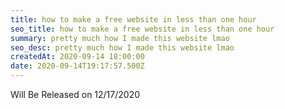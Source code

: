 ```yaml
---
title: how to make a free website in less than one hour
seo_title: how to make a free website in less than one hour
summary: pretty much how I made this website lmao
seo_desc: pretty much how I made this website lmao
createdAt: 2020-09-14 18:00:00
date: 2020-09-14T19:17:57.500Z
---
```


Will Be Released on 12/17/2020
